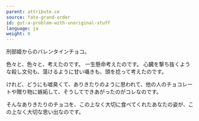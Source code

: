 ```yaml
---
parent: attribute.ce
source: fate-grand-order
id: got-a-problem-with-unoriginal-stuff
language: ja
weight: 0
---
```


刑部姫からのバレンタインチョコ。

色々と、色々と、考えたのです。
一生懸命考えたのです。
心臓を撃ち抜くような殺し文句も、蕩けるように甘い囁きも、頭を捻って考えたのです。

けれど、どうにも嘘臭くて、ありきたりのように思われて、他の人のチョコレートや贈り物に嫉妬して、そうしてできあがったのがコレなのです。

そんなありきたりのチョコを、この上なく大切に食べてくれたあなたの姿が、この上なく大切な思い出なのです。
